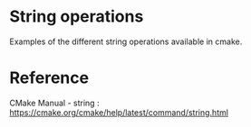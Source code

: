# String operations
Examples of the different string operations available in cmake.

# Reference
CMake Manual - string :
https://cmake.org/cmake/help/latest/command/string.html